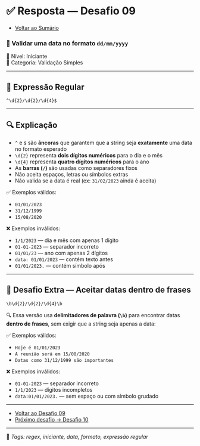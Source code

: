 # ✅ Resposta — Desafio 09

- [Voltar ao Sumário](../SUMARIO.md)  

### 🧩 Validar uma data no formato `dd/mm/yyyy`  
🔹 Nível: Iniciante  
🔹 Categoria: Validação Simples

---

## 🧪 Expressão Regular

```regex
^\d{2}/\d{2}/\d{4}$
```

---

## 🔍 Explicação

- `^` e `$` são **âncoras** que garantem que a string seja **exatamente** uma data no formato esperado  
- `\d{2}` representa **dois dígitos numéricos** para o dia e o mês  
- `\d{4}` representa **quatro dígitos numéricos** para o ano  
- As **barras (`/`)** são usadas como separadores fixos  
- Não aceita espaços, letras ou símbolos extras  
- Não valida se a data é real (ex: `31/02/2023` ainda é aceita)

✅ Exemplos válidos:  
- `01/01/2023`  
- `31/12/1999`  
- `15/08/2020`

❌ Exemplos inválidos:  
- `1/1/2023` — dia e mês com apenas 1 dígito  
- `01-01-2023` — separador incorreto  
- `01/01/23` — ano com apenas 2 dígitos  
- `data: 01/01/2023` — contém texto antes  
- `01/01/2023.` — contém símbolo após

---

## 🧠 Desafio Extra — Aceitar datas dentro de frases

```regex
\b\d{2}/\d{2}/\d{4}\b
```

🔍 Essa versão usa **delimitadores de palavra (`\b`)** para encontrar datas **dentro de frases**, sem exigir que a string seja apenas a data:

✅ Exemplos válidos:  
- `Hoje é 01/01/2023`  
- `A reunião será em 15/08/2020`  
- `Datas como 31/12/1999 são importantes`

❌ Exemplos inválidos:  
- `01-01-2023` — separador incorreto  
- `1/1/2023` — dígitos incompletos  
- `data:01/01/2023.` — sem espaço ou com símbolo grudado

---

- [Voltar ao Desafio 09](../desafios/desafio_09.md)  
- [Próximo desafio → Desafio 10](../desafios/desafio_10.md)

---

🔖 _Tags: regex, iniciante, data, formato, expressão regular_